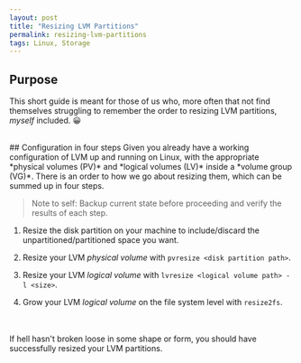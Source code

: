 ```yaml
---
layout: post
title: "Resizing LVM Partitions"
permalink: resizing-lvm-partitions
tags: Linux, Storage
---
```


## Purpose
This short guide is meant for those of us who, more often that not find themselves struggling to remember the order to resizing LVM partitions, *myself* included. 😀

<br>
## Configuration in four steps
Given you already have a working configuration of LVM up and running on Linux, with the appropriate *physical volumes (PV)* and *logical volumes (LV)* inside a *volume group (VG)*. There is an order to how we go about resizing them, which can be summed up in four steps.

> Note to self: Backup current state before proceeding and verify the results of each step.

1. Resize the disk partition on your machine to include/discard the unpartitioned/partitioned space you want.

2. Resize your LVM *physical volume* with `pvresize <disk partition path>`.

3. Resize your LVM *logical volume* with `lvresize <logical volume path> -l <size>`.

4. Grow your LVM *logical volume* on the file system level with `resize2fs`.

<br><br>
If hell hasn't broken loose in some shape or form, you should have successfully resized your LVM partitions.
